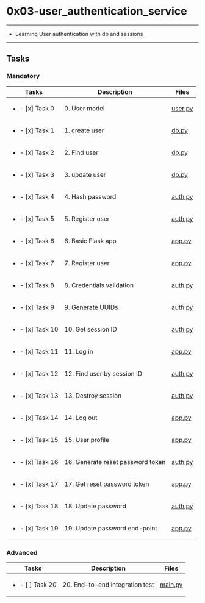# 0x03-user_authentication_service

---

* Learning User authentication with db and sessions

---

## Tasks

### Mandatory

| Tasks | Description | Files |
| ----- | ----- | ----- |
| <ul><li> - [x] Task 0 </li></ul> | 0. User model | [user.py](user.py) |
| <ul><li> - [x] Task 1 </li></ul> | 1. create user | [db.py](db.py) |
| <ul><li> - [x] Task 2 </li></ul> | 2. Find user | [db.py](db.py) |
| <ul><li> - [x] Task 3 </li></ul> | 3. update user | [db.py](db.py) |
| <ul><li> - [x] Task 4 </li></ul> | 4. Hash password | [auth.py](auth.py) |
| <ul><li> - [x] Task 5 </li></ul> | 5. Register user | [auth.py](auth.py) |
| <ul><li> - [x] Task 6 </li></ul> | 6. Basic Flask app | [app.py](app.py) |
| <ul><li> - [x] Task 7 </li></ul> | 7. Register user | [app.py](app.py) |
| <ul><li> - [x] Task 8 </li></ul> | 8. Credentials validation | [auth.py](auth.py) |
| <ul><li> - [x] Task 9 </li></ul> | 9. Generate UUIDs | [auth.py](auth.py) |
| <ul><li> - [x] Task 10 </li></ul> | 10. Get session ID | [auth.py](auth.py) |
| <ul><li> - [x] Task 11 </li></ul> | 11. Log in | [app.py](app.py) |
| <ul><li> - [x] Task 12 </li></ul> | 12. Find user by session ID | [auth.py](auth.py) |
| <ul><li> - [x] Task 13 </li></ul> | 13. Destroy session | [auth.py](auth.py) |
| <ul><li> - [x] Task 14 </li></ul> | 14. Log out | [app.py](app.py) |
| <ul><li> - [x] Task 15 </li></ul> | 15. User profile | [app.py](app.py) |
| <ul><li> - [x] Task 16 </li></ul> | 16. Generate reset password token | [auth.py](auth.py) |
| <ul><li> - [x] Task 17 </li></ul> | 17. Get reset password token | [app.py](app.py) |
| <ul><li> - [x] Task 18 </li></ul> | 18. Update password | [auth.py](auth.py) |
| <ul><li> - [x] Task 19 </li></ul> | 19. Update password end-point | [app.py](app.py) |

### Advanced

| Tasks | Description | Files |
| ----- | ----- | ----- |
| <ul><li> - [ ] Task 20 </li></ul> | 20. End-to-end integration test | [main.py](main.py) |
